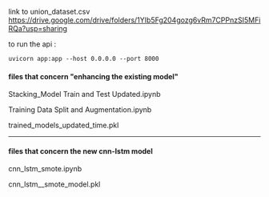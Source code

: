 link to union_dataset.csv
https://drive.google.com/drive/folders/1YIb5Fg204gozg6vRm7CPPnzSI5MFiRQa?usp=sharing

to run the api :

```shell
uvicorn app:app --host 0.0.0.0 --port 8000
```

#### files that concern "enhancing the existing model"
Stacking_Model Train and Test Updated.ipynb

Training Data Split and Augmentation.ipynb

trained_models_updated_time.pkl

-------------------------

#### files that concern the new cnn-lstm model
cnn_lstm_smote.ipynb

cnn_lstm__smote_model.pkl
